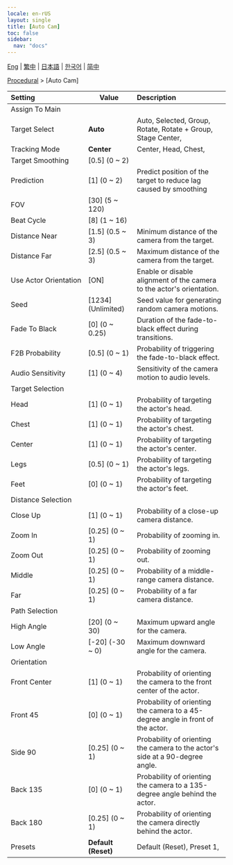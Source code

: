 ```yaml
---
locale: en-rUS
layout: single
title: [Auto Cam]
toc: false
sidebar:
  nav: "docs"
---
```

[Eng](/dancexr/menu/2025.4/motion/auto_cam) | [繁中](/tw/dancexr/menu/2025.4/motion/auto_cam) | [日本語](/jp/dancexr/menu/2025.4/motion/auto_cam) | [한국어](/kr/dancexr/menu/2025.4/motion/auto_cam) | [简中](/zh/dancexr/menu/2025.4/motion/auto_cam)

[Procedural](../menu#Procedural) > [Auto Cam]



| Setting | Value | Description |
| :--- | --- | :--- |
|<nobr>Assign To Main</nobr>|| 
|<nobr>Target Select</nobr>| **Auto** | Auto, Selected, Group, Rotate, Rotate + Group, Stage Center,  |
|<nobr>Tracking Mode</nobr>| **Center** | Center, Head, Chest,  |
|<nobr>Target Smoothing</nobr>| [0.5] (0 ~ 2) | 
|<nobr>Prediction</nobr>| [1] (0 ~ 2) | Predict position of the target to reduce lag caused by smoothing
|<nobr>FOV</nobr>| [30] (5 ~ 120) | 
|<nobr>Beat Cycle</nobr>| [8] (1 ~ 16) | 
|<nobr>Distance Near</nobr>| [1.5] (0.5 ~ 3) | Minimum distance of the camera from the target.
|<nobr>Distance Far</nobr>| [2.5] (0.5 ~ 3) | Maximum distance of the camera from the target.
|<nobr>Use Actor Orientation</nobr>| [ON] | Enable or disable alignment of the camera to the actor's orientation.
|<nobr>Seed</nobr>| [1234] (Unlimited) | Seed value for generating random camera motions.
|<nobr>Fade To Black</nobr>| [0] (0 ~ 0.25) | Duration of the fade-to-black effect during transitions.
|<nobr>F2B Probability</nobr>| [0.5] (0 ~ 1) | Probability of triggering the fade-to-black effect.
|<nobr>Audio Sensitivity</nobr>| [1] (0 ~ 4) | Sensitivity of the camera motion to audio levels.
|<nobr>Target Selection</nobr>|| 
|<nobr>Head</nobr>| [1] (0 ~ 1) | Probability of targeting the actor's head.
|<nobr>Chest</nobr>| [1] (0 ~ 1) | Probability of targeting the actor's chest.
|<nobr>Center</nobr>| [1] (0 ~ 1) | Probability of targeting the actor's center.
|<nobr>Legs</nobr>| [0.5] (0 ~ 1) | Probability of targeting the actor's legs.
|<nobr>Feet</nobr>| [0] (0 ~ 1) | Probability of targeting the actor's feet.
|<nobr>Distance Selection</nobr>|| 
|<nobr>Close Up</nobr>| [1] (0 ~ 1) | Probability of a close-up camera distance.
|<nobr>Zoom In</nobr>| [0.25] (0 ~ 1) | Probability of zooming in.
|<nobr>Zoom Out</nobr>| [0.25] (0 ~ 1) | Probability of zooming out.
|<nobr>Middle</nobr>| [0.25] (0 ~ 1) | Probability of a middle-range camera distance.
|<nobr>Far</nobr>| [0.25] (0 ~ 1) | Probability of a far camera distance.
|<nobr>Path Selection</nobr>|| 
|<nobr>High Angle</nobr>| [20] (0 ~ 30) | Maximum upward angle for the camera.
|<nobr>Low Angle</nobr>| [-20] (-30 ~ 0) | Maximum downward angle for the camera.
|<nobr>Orientation</nobr>|| 
|<nobr>Front Center</nobr>| [1] (0 ~ 1) | Probability of orienting the camera to the front center of the actor.
|<nobr>Front 45</nobr>| [0] (0 ~ 1) | Probability of orienting the camera to a 45-degree angle in front of the actor.
|<nobr>Side 90</nobr>| [0.25] (0 ~ 1) | Probability of orienting the camera to the actor's side at a 90-degree angle.
|<nobr>Back 135</nobr>| [0] (0 ~ 1) | Probability of orienting the camera to a 135-degree angle behind the actor.
|<nobr>Back 180</nobr>| [0.25] (0 ~ 1) | Probability of orienting the camera directly behind the actor.
|<nobr>Presets</nobr>| **Default (Reset)** | Default (Reset), Preset 1,  |
